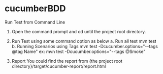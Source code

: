 # cucumberBDD
Run Test from Command Line

1. Open the command prompt and cd until the project root directory.

2. Run Test using some command option as below
a. Run all test
mvn test
b. Running Scenarios using Tags
mvn test -Dcucumber.options="--tags @tag Name"
ex: mvn test -Dcucumber.options="--tags @Smoke"

3. Report
You could find the report from {the project root directory}/target/cucumber-report/report.html
